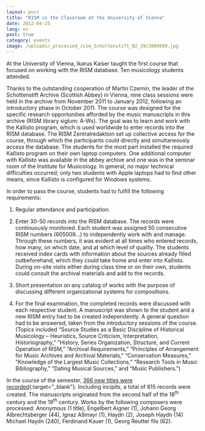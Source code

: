 ```yaml
---
layout: post
title: "RISM in the Classroom at the University of Vienna"
date: 2012-04-25
lang: en
post: true
category: events
image: /uploads/_processed_/csm_Schottenstift_02_39c3809699.jpg
---
```



At the University of Vienna, Ikarus Kaiser taught the first course that focused on working with the RISM database. Ten musicology students attended.



Thanks to the outstanding cooperation of Martin Czernin, the leader of the Schottenstift Archive (Scottish Abbey) in Vienna, nine class sessions were held in the archive from November 2011 to January 2012, following an introductory phase in October 2011. The course was designed for the specific research opportunities afforded by the music manuscripts in this archive (RISM library siglum: A-Ws). The goal was to learn and work with the Kallisto program, which is used worldwide to enter records into the RISM database. The RISM Zentralredaktion set up collective access for the course, through which the participants could directly and simultaneously access the database. The students for the most part installed the required Kallisto program on their own laptop computers. One additional computer with Kallisto was available in the abbey archive and one was in the seminar room of the Institute for Musicology. In general, no major technical difficulties occurred; only two students with Apple laptops had to find other means, since Kallisto is configured for Windows systems.



In order to pass the course, students had to fulfill the following requirements:



1. Regular attendance and participation.



2. Enter 30-50 records into the RISM database. The records were continuously monitored. Each student was assigned 50 consecutive RISM numbers (605009...) to independently work with and manage. Through these numbers, it was evident at all times who entered records, how many, on which date, and at which level of quality. The students received index cards with information about the sources already filled outbeforehand, which they could take home and enter into Kallisto. During on-site visits either during class time or on their own, students could consult the archival materials and add to the records.



3. Short presentation on any catalog of works with the purpose of discussing different organizational systems for compositions.



4. For the final examination, the completed records were discussed with each respective student. A manuscript was shown to the student and a new RISM entry had to be created independently. A general question had to be answered, taken from the introductory sessions of the course. (Topics included “Source Studies as a Basic Discipline of Historical Musicology – Heuristics, Source Criticism, Interpretation, Historiography,” “History, Series Organization, Structure, and Current Operation of RISM,” “Archival Requirements,” “Principles of Arrangement for Music Archives and Archival Materials,” “Conservation Measures,” “Knowledge of the Largest Music Collections,” “Research Tools in Music Bibliography,” “Dating Musical Sources,” and “Music Publishers.”)



In the course of the semester, [366 new titles were recorded](https://opac.rism.info/search?View=rism&siglum=A-Ws){:target="_blank"}. Including incipits, a total of 815 records were created. The manuscripts originated from the second half of the 18<sup>th</sup> century and the 19<sup>th</sup> century. Works by the following composers were processed: Anonymous (1 title), Engelbert Aigner (1), Johann Georg Albrechtsberger (44), Ignaz Aßmayr (1), Haydn (2), Joseph Haydn (14) Michael Haydn (240), Ferdinand Kauer (1), Georg Reutter fils (62).